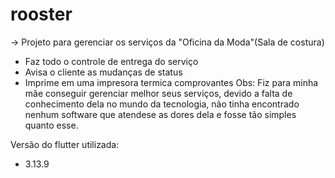 # rooster
-> Projeto para gerenciar os serviços da "Oficina da Moda"(Sala de costura)
- Faz todo o controle de entrega do serviço
- Avisa o cliente as mudanças de status
- Imprime em uma impresora termica comprovantes
Obs: Fiz para minha mãe conseguir gerenciar melhor seus serviços, devido a falta de conhecimento dela no mundo da tecnologia, não tinha encontrado nenhum 
software que atendese as dores dela e fosse tão simples quanto esse.

Versão do flutter utilizada:
- 3.13.9